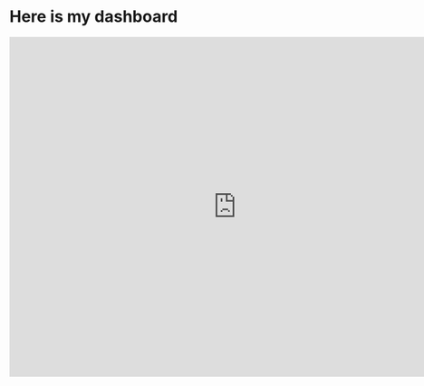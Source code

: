 # Here is my dashboard

<iframe width="800" height="600" frameborder="0" allowfullscreen src="https://insights.arcgis.com/#/embed/74b78a3374b648629f23f19a8ff70aad"></iframe>

